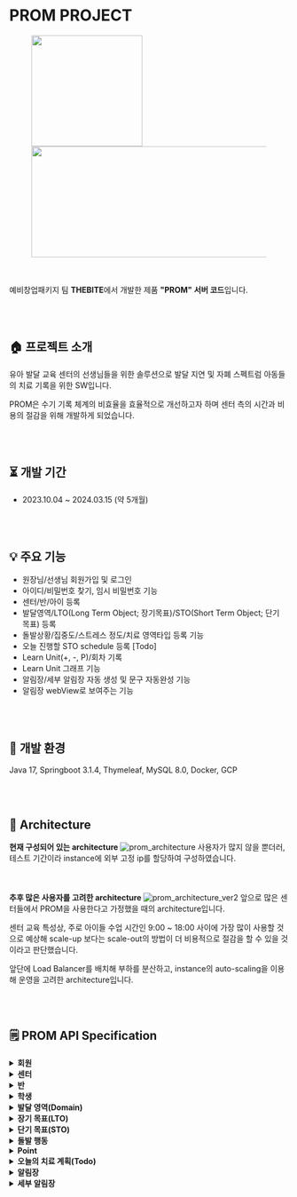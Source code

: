 # PROM PROJECT
<figure class="half">
  <a href="link"><img src="https://github.com/Chani17/ToryAba-Server/blob/main/thebite_logo.png" width="200" height="200"></a> 
  <a href="link"><img src="https://github.com/Chani17/ToryAba-Server/blob/main/prom_logo.png" width="500" height="200"></a>
</figure>
<br><br>
예비창업패키지 팀 <b>THEBITE</b>에서 개발한 제품 <b>"PROM" 서버 코드</b>입니다.

<br><br>
##  🏠  프로젝트 소개
유아 발달 교육 센터의 선생님들을 위한 솔루션으로 발달 지연 및 자폐 스펙트럼 아동들의 치료 기록을 위한 SW입니다.

PROM은 수기 기록 체계의 비효율을 효율적으로 개선하고자 하며 센터 측의 시간과 비용의 절감을 위해 개발하게 되었습니다.

<br><br>
## ⏳ 개발 기간
- 2023.10.04 ~ 2024.03.15 (약 5개월)

<br><br>
## 💡 주요 기능
- 원장님/선생님 회원가입 및 로그인
- 아이디/비밀번호 찾기, 임시 비밀번호 기능
- 센터/반/아이 등록
- 발달영역/LTO(Long Term Object; 장기목표)/STO(Short Term Object; 단기 목표) 등록
- 돌발상황/집중도/스트레스 정도/치료 영역타입 등록 기능
- 오늘 진행할 STO schedule 등록 [Todo]
- Learn Unit(+, -, P)/회차 기록
- Learn Unit 그래프 기능
- 알림장/세부 알림장 자동 생성 및 문구 자동완성 기능
- 알림장 webView로 보여주는 기능

<br><br>
## 🔧 개발 환경
Java 17, Springboot 3.1.4, Thymeleaf, MySQL 8.0, Docker, GCP

<br><br>
## 📌 Architecture
**현재 구성되어 있는 architecture**
![prom_architecture](https://github.com/Chani17/ToryAba-Server/blob/main/prom_architecture.png)
사용자가 많지 않을 뿐더러, 테스트 기간이라 instance에 외부 고정 ip를 할당하여 구성하였습니다.
<br><br><br><br>
**추후 많은 사용자를 고려한 architecture**
![prom_architecture_ver2](https://github.com/Chani17/ToryAba-Server/blob/main/prom_architecture_ver2.png)
앞으로 많은 센터들에서 PROM을 사용한다고 가정했을 때의 architecture입니다.

센터 교육 특성상, 주로 아이들 수업 시간인 9:00 ~ 18:00 사이에 가장 많이 사용할 것으로 예상해 scale-up 보다는 scale-out의 방법이 더 비용적으로 절감을 할 수 있을 것이라고 판단했습니다.

앞단에 Load Balancer를 배치해 부하를 분산하고, instance의 auto-scaling을 이용해 운영을 고려한 architecture입니다.


<br><br>
## 🗒️ PROM API Specification
<details>
  <summary><b>회원<br></b></summary>
    <table>
      <tr>
        <th scope="col">기능</th>
        <th scope="col">Endpoint</th>
        <th scope="col">Request Header</th>
        <th scope="col">Request Payload</th>
        <th scope="col">Response Data</th>
      </tr>
      <tr>
        <td>원장님 회원가입</td>
        <td>POST /members/join</td>
        <td></td>
        <td>- id: String<br> - password: String<br> - name: String<br> - email: String<br> - phone: String</td>
        <td>- result: boolean</td>
      </tr>
      <tr>
        <td>선생님 회원가입</td>
        <td>POST /members/therapist/join</td>
        <td></td>
        <td>- id: String<br> - password: String<br> - name: String<br> - email: String<br> - phone: String<br> - centerId: Long</td>
        <td>- result: boolean</td>
      </tr>
      <tr>
        <td>로그인</td>
        <td>POST /members/login</td>
        <td></td>
        <td>- id: String<br> - password: String</td>
        <td>- name: String<br> - token: String</td>
      </tr>
      <tr>
        <td>token 유효성 검증</td>
        <td>POST /valid/token</td>
        <td>- headers: Map<String, String></td>
        <td></td>
        <td>- name: String<br> - result: boolean</td>
      </tr>
      <tr>
        <td>ID 찾기</td>
        <td>POST /members/find/id</td>
        <td></td>
        <td>- name: String<br> - phone: String<br> - email: String</td>
        <td>- id: String</td>
      </tr>
      <tr>
        <td>비밀번호 찾기</td>
        <td>POST /members/find/password</td>
        <td></td>
        <td>- id: String<br> - name: String<br> - phone: String</td>
        <td>- password: String</td>
      </tr>
      <tr>
        <td>비밀번호 변경</td>
        <td>POST /members/password</td>
        <td></td>
        <td>- beforePassword: String<br> - afterPassword: String<br></td>
        <td>- result: boolean</td>
      </tr>
      <tr>
        <td>프로필 수정</td>
        <td>PATCH /edit/profile</td>
        <td></td>
        <td>- name: String<br> - fote: String<br> - qulification: List<String></td>
        <td>- name: String<br> - forte: String<br> - qualification: List<String><br> - centerName: String</td>
      </tr>
      <tr>
        <td>프로필 조회</td>
        <td>GET /profile</td>
        <td></td>
        <td></td>
        <td>- name: String<br> - forte: String<br> - qualification: List<String><br> - centerName: String</td>
      </tr>
    </table>
</details>
<details>
  <summary><b>센터<br></b></summary>
    <table>
      <tr>
        <th scope="col">기능</th>
        <th scope="col">Endpoint</th>
        <th scope="col">Path Variable</th>
        <th scope="col">Request Payload</th>
        <th scope="col">Response Data</th>
      </tr>
      <tr>
        <td>센터 추가</td>
        <td>POST /center</td>
        <td></td>
        <td>- name: String</td>
        <td>- centerId: Long<br> - centerName: String<br> - director: Director</td>
      </tr>
      <tr>
        <td>센터 수정</td>
        <td>PATCH /center/{centerId}</td>
        <td>- centerId: Long</td>
        <td>- name: String</td>
        <td>- centerId: Long<br> - centerName: String<br> - director: Director</td>
      </tr>
      <tr>
        <td>센터 목록 조회</td>
        <td>GET /centers</td>
        <td></td>
        <td></td>
        <td>- centerList: List<Center></td>
      </tr>
      <tr>
        <td>센터 삭제</td>
        <td>DELETE /center/{centerId}</td>
        <td>- cneterId: Long</td>
        <td></td>
        <td>- result: boolean</td>
      </tr>
    </table>
</details>
<details>
  <summary><b>반<br></b></summary>
    <table>
      <tr>
        <th scope="col">기능</th>
        <th scope="col">Endpoint</th>
        <th scope="col">Path Variable</th>
        <th scope="col">Request Payload</th>
        <th scope="col">Response Data</th>
      </tr>
      <tr>
        <td>반 추가</td>
        <td>POST /{centerId}/classes</td>
        <td>- centerId: Long</td>
        <td>- name: String</td>
        <td>- classId: Long<br> - className: String<br> - center: Center</td>
      </tr>
      <tr>
        <td>반 수정</td>
        <td>PATCH /classes/{classId}</td>
        <td>- classId: Long</td>
        <td>- name: String</td>
        <td>- classId: Long<br> - className: String<br> - center: Center</td>
      </tr>
      <tr>
        <td>반 목록 조회</td>
        <td>GET /{centerId}/classes</td>
        <td>- centerId: Long</td>
        <td></td>
        <td>- classList: List<Class></td>
      </tr>
      <tr>
        <td>반 삭제</td>
        <td>DELETE /classes/{classId}</td>
        <td>- classId: Long</td>
        <td></td>
        <td>- result: boolean</td>
      </tr>
    </table>
</details>
<details>
  <summary><b>학생<br></b></summary>
    <table>
      <tr>
        <th scope="col">기능</th>
        <th scope="col">Endpoint</th>
        <th scope="col">Path Variable</th>
        <th scope="col">Request Payload</th>
        <th scope="col">Response Data</th>
      </tr>
      <tr>
        <td>학생 추가</td>
        <td>POST /{classId}/students</td>
        <td>- classId: Long</td>
        <td>- name: String<br> - birth: String<br> - etc: String<br> - parentName: String<br> - startDate: String</td>
        <td>- studentId: Long<br> - studentName: String<br> - birth: String<br> - etc: String<br> - parentName: Stirng<br> - startDate: String<br> - endDate: String<br> - registerDate: String<br> - class: Class</td>
      </tr>
      <tr>
        <td>학생 정보 수정</td>
        <td>PATCH /students/{studentId}</td>
        <td>- studentId: Long</td>
        <td>- name: String<br> - birth: String<br> - etc: String<br> - parentName: String<br> - startDate: String<br> - endDate: String<br> - registerDate: String</td>
        <td>- studentId: Long<br> - studentName: String<br> - birth: String<br> - etc: String<br> - parentName: Stirng<br> - startDate: String<br> - endDate: String<br> - registerDate: String<br> - class: Class</td>
      </tr>
      <tr>
        <td>시작 날짜 변경</td>
        <td>PATCH /students/{studentId}/startDate</td>
        <td>- studentId: Long</td>
        <td>- date: String</td>
        <td>- studentId: Long<br> - studentName: String<br> - birth: String<br> - etc: String<br> - parentName: Stirng<br> - startDate: String<br> - endDate: String<br> - registerDate: String<br> - class: Class</td>
      </tr>
      <tr>
        <td>종료 날짜 변경</td>
        <td>PATCH /students/{studentId}/endDate</td>
        <td>- studentId: Long</td>
        <td>- date: String</td>
        <td>- studentId: Long<br> - studentName: String<br> - birth: String<br> - etc: String<br> - parentName: Stirng<br> - startDate: String<br> - endDate: String<br> - registerDate: String<br> - class: Class</td>
      </tr>
      <tr>
        <td>학생 목록 조회</td>
        <td>GET /{classId}/students</td>
        <td>- classId: Long</td>
        <td></td>
        <td>- studentList: List<Student></td>
      </tr>
          <tr>
        <td>학생 삭제</td>
        <td>GET /students/{studentId}</td>
        <td>- studentId: Long</td>
        <td></td>
        <td>- result: boolean</td>
      </tr>
    </table>
</details>
<details>
  <summary><b>발달 영역(Domain)<br></b></summary>
    <table>
      <tr>
        <th scope="col">기능</th>
        <th scope="col">Endpoint</th>
        <th scope="col">Path Variable</th>
        <th scope="col">Request Payload</th>
        <th scope="col">Response Data</th>
      </tr>
      <tr>
        <td>발달 영역 추가</td>
        <td>POST /domains/{centerId}</td>
        <td>- centerId: Long</td>
        <td>- name: String<br> - type: String<br> - contents: String</td>
        <td></td>
      </tr>
      <tr>
        <td>발달 영역 정보 수정</td>
        <td>PATCH /domains/{domainId}</td>
        <td>- domainId: Long</td>
        <td>- name: String</td>
        <td>- id: Long<br> - templateNum: int<br> - name: String<br> - registerDate: String<br> - centerId: Long</td>
      </tr>
      <tr>
        <td>발달 영역 리스트 가져오기</td>
        <td>GET /domains/{domainId}</td>
        <td>- domainId: Long</td>
        <td></td>
        <td>- domainList<Domain></td>
      </tr>
      <tr>
        <td>발달 영역 삭제</td>
        <td>DELETE /domains/{domainId}</td>
        <td>- domainId: Long</td>
        <td></td>
        <td>- result: boolean</td>
      </tr>
    </table>
</details>
<details>
  <summary><b>장기 목표(LTO)<br></b></summary>
    <table>
      <tr>
        <th scope="col">기능</th>
        <th scope="col">Endpoint</th>
        <th scope="col">Path Variable</th>
        <th scope="col">Request Payload</th>
        <th scope="col">Response Data</th>
      </tr>
      <tr>
        <td>LTO 추가</td>
        <td>POST /{domainId}/ltos/{studentId}</td>
        <td>- domainId: Long<br> - studentId: Long</td>
        <td>- name: String<br> - contents: String<br> - developType: List<String></td>
        <td>- ltoId: Long<br> - templateNum: int<br> - status: String<br> - name: String<br> - contents: String<br> - developType: List<String><br> - achieveDate: String<br> - registerDate: String<br> - delYN: String<br> - domainId: Long<br> - studentId: Long</td>
      </tr>
      <tr>
        <td>LTO 상태 수정(stop, in progress)</td>
        <td>PATCH /ltos/{ltoId}/status</td>
        <td>- ltoId: Long</td>
        <td>- status: String</td>
        <td>- ltoId: Long<br> - templateNum: int<br> - status: String<br> - name: String<br> - contents: String<br> - developType: List<String><br> - achieveDate: String<br> - registerDate: String<br> - delYN: String<br> - domainId: Long<br> - studentId: Long</td>
      </tr>
      <tr>
        <td>LTO 상태 수정(hit)</td>
        <td>PATCH /ltos/{ltoId}/hit/status</td>
        <td>- ltoId: Long</td>
        <td>- status: String</td>
        <td>- ltoId: Long<br> - templateNum: int<br> - status: String<br> - name: String<br> - contents: String<br> - developType: List<String><br> - achieveDate: String<br> - registerDate: String<br> - delYN: String<br> - domainId: Long<br> - studentId: Long</td>
      </tr>
      <tr>
        <td>LTO 내용 수정</td>
        <td>PATCH /ltos/{ltoId}</td>
        <td>- ltoId: Long</td>
        <td>- name: String<br> - contents: String<br> - developType: List<String></td>
        <td>- ltoId: Long<br> - templateNum: int<br> - status: String<br> - name: String<br> - contents: String<br> - developType: List<String><br> - achieveDate: String<br> - registerDate: String<br> - delYN: String<br> - domainId: Long<br> - studentId: Long</td>
      </tr>
      <tr>
        <td>LTO 발달 유형 종류 수정</td>
        <td>PATCH /ltos/{ltoId}/develop/add</td>
        <td>- ltoId: Long</td>
        <td>- content: String</td>
        <td>- developType: List<String></td>
      </tr>
      <tr>
        <td>LTO 발달 유형 종류 삭제</td>
        <td>PATCH /ltos/{ltoId}/develop/remove</td>
        <td>- ltoId: Long</td>
        <td>- content: String</td>
        <td>- developType: List<String></td>
      </tr>
      <tr>
        <td>LTO 목록 가져오기</td>
        <td>GET /{domainId}/{studentId}/ltos</td>
        <td>- domainId: Long<br> - studentId: Long</td>
        <td></td>
        <td>- ltoList: List<LtoResponse></td>
      </tr>
      <tr>
        <td>LTO 그래프 가져오기</td>
        <td>GET /ltos/{ltoId}/graphs</td>
        <td>- ltoId: Long</td>
        <td></td>
        <td>- response: List<LtoGraphResponse></td>
      </tr>
      <tr>
        <td>LTO 삭제하기</td>
        <td>DELETE /ltos/{ltoId}</td>
        <td>- ltoId: Long</td>
        <td></td>
        <td>- result: boolean</td>
      </tr>
    </table>
</details>
<details>
  <summary><b>단기 목표(STO)<br></b></summary>
    <table>
      <tr>
        <th scope="col">기능</th>
        <th scope="col">Endpoint</th>
        <th scope="col">Path Variable</th>
        <th scope="col">Request Payload</th>
        <th scope="col">Response Data</th>
      </tr>
      <tr>
        <td>STO 추가</td>
        <td>POST /{ltoId}/stos</td>
        <td>- ltoId: Long</td>
        <td>- name: String<br> - contents: String<br> - count: int<br> - goal: int<br> - goalType: String<br> - goalAmount: int<br> - urgeContent: String<br> - enforceContent: String<br> - memo: String<br> - registrant: String</td>
        <td>- stoId: Long<br> - templateNum: int<br> - status: String<br> - name: String<br> - contents: String<br> - count: int<br> - goal: int<br> - goalType: String<br> - goalAmount: int<br> - achievementOrNot: String<br> - urgeContent: String<br> - enforceContent: String<br> - memo: String<br> - round: int<br> - hitGoalDate: String<br> - registerDate: String<br> - delYN: String<br> - pointList: List<Point><br> - stressStatus: String<br> - concentration: String<br> - significant: String<br> - looseCannonList: List<String><br> - ltoId: Long</td>
      </tr>
      <tr>
        <td>STO 상태 변경(stop, in progress)</td>
        <td>PATCH /stos/{stoId}/status</td>
        <td>- stoId: Long</td>
        <td>- status: String</td>
        <td>- stoId: Long<br> - templateNum: int<br> - status: String<br> - name: String<br> - contents: String<br> - count: int<br> - goal: int<br> - goalType: String<br> - goalAmount: int<br> - achievementOrNot: String<br> - urgeContent: String<br> - enforceContent: String<br> - memo: String<br> - round: int<br> - hitGoalDate: String<br> - registerDate: String<br> - delYN: String<br> - pointList: List<Point><br> - stressStatus: String<br> - concentration: String<br> - significant: String<br> - looseCannonList: List<String><br> - ltoId: Long</td>
      </tr>
      <tr>
        <td>STO 상태 변경(hit)</td>
        <td>PATCH /stos/{stoId}/hit/status</td>
        <td>- stoId: Long</td>
        <td>- status: String</td>
        <td>- stoId: Long<br> - templateNum: int<br> - status: String<br> - name: String<br> - contents: String<br> - count: int<br> - goal: int<br> - goalType: String<br> - goalAmount: int<br> - achievementOrNot: String<br> - urgeContent: String<br> - enforceContent: String<br> - memo: String<br> - round: int<br> - hitGoalDate: String<br> - registerDate: String<br> - delYN: String<br> - pointList: List<Point><br> - stressStatus: String<br> - concentration: String<br> - significant: String<br> - looseCannonList: List<String><br> - ltoId: Long</td>
      </tr>
      <tr>
        <td>STO 내용 변경</td>
        <td>PATCH /stos/{stoId}</td>
        <td>- stoId: Long</td>
        <td>- name: String<br> - contents: String<br> - count: int<br> - goal: int<br> - goalType: String<br> - goalAmount: int<br> - urgeContent: String<br> - enforceContent: String<br> - memo: String<br></td>
        <td>- stoId: Long<br> - templateNum: int<br> - status: String<br> - name: String<br> - contents: String<br> - count: int<br> - goal: int<br> - goalType: String<br> - goalAmount: int<br> - achievementOrNot: String<br> - urgeContent: String<br> - enforceContent: String<br> - memo: String<br> - round: int<br> - hitGoalDate: String<br> - registerDate: String<br> - delYN: String<br> - pointList: List<Point><br> - stressStatus: String<br> - concentration: String<br> - significant: String<br> - looseCannonList: List<String><br> - ltoId: Long</td>
      </tr>
      <tr>
        <td>준거 도달(hit) 회차 업데이트</td>
        <td>PATCH /stos/{stoId}/hit/round</td>
        <td>- stoId: Long</td>
        <td>- plusRate: Float<br> - minusRate: Float<br> - status: String<br> - registrant: String</td>
        <td>- stoId: Long<br> - templateNum: int<br> - status: String<br> - name: String<br> - contents: String<br> - count: int<br> - goal: int<br> - goalType: String<br> - goalAmount: int<br> - achievementOrNot: String<br> - urgeContent: String<br> - enforceContent: String<br> - memo: String<br> - round: int<br> - hitGoalDate: String<br> - registerDate: String<br> - delYN: String<br> - pointList: List<Point><br> - stressStatus: String<br> - concentration: String<br> - significant: String<br> - looseCannonList: List<String><br> - ltoId: Long</td>
      </tr>
      <tr>
        <td>회차 업데이트</td>
        <td>PATCH /stos/{stoId}/round</td>
        <td>- stoId: Long</td>
        <td>- plusRate: Float<br> - minusRate: Float<br> - status: String<br> - registrant: String</td>
        <td>- stoId: Long<br> - templateNum: int<br> - status: String<br> - name: String<br> - contents: String<br> - count: int<br> - goal: int<br> - goalType: String<br> - goalAmount: int<br> - achievementOrNot: String<br> - urgeContent: String<br> - enforceContent: String<br> - memo: String<br> - round: int<br> - hitGoalDate: String<br> - registerDate: String<br> - delYN: String<br> - pointList: List<Point><br> - stressStatus: String<br> - concentration: String<br> - significant: String<br> - looseCannonList: List<String><br> - ltoId: Long</td>
      </tr>
      <tr>
        <td>스트레스 상태 선택</td>
        <td>PATCH /stos/{stoId}/stress</td>
        <td>- stoId: Long</td>
        <td>- content: String</td>
        <td>- stoId: Long<br> - templateNum: int<br> - status: String<br> - name: String<br> - contents: String<br> - count: int<br> - goal: int<br> - goalType: String<br> - goalAmount: int<br> - achievementOrNot: String<br> - urgeContent: String<br> - enforceContent: String<br> - memo: String<br> - round: int<br> - hitGoalDate: String<br> - registerDate: String<br> - delYN: String<br> - pointList: List<Point><br> - stressStatus: String<br> - concentration: String<br> - significant: String<br> - looseCannonList: List<String><br> - ltoId: Long</td>
      </tr>
      <tr>
        <td>집중도 선택</td>
        <td>PATCH /stos/{stoId}/concentration</td>
        <td>- stoId: Long</td>
        <td>content: String</td>
        <td>- stoId: Long<br> - templateNum: int<br> - status: String<br> - name: String<br> - contents: String<br> - count: int<br> - goal: int<br> - goalType: String<br> - goalAmount: int<br> - achievementOrNot: String<br> - urgeContent: String<br> - enforceContent: String<br> - memo: String<br> - round: int<br> - hitGoalDate: String<br> - registerDate: String<br> - delYN: String<br> - pointList: List<Point><br> - stressStatus: String<br> - concentration: String<br> - significant: String<br> - looseCannonList: List<String><br> - ltoId: Long</td>
      </tr>
      <tr>
        <td>특이사항 입력</td>
        <td>PATCH /stos/{stoId}/significant</td>
        <td>- stoId: Long</td>
        <td>- content: String</td>
        <td>- stoId: Long<br> - templateNum: int<br> - status: String<br> - name: String<br> - contents: String<br> - count: int<br> - goal: int<br> - goalType: String<br> - goalAmount: int<br> - achievementOrNot: String<br> - urgeContent: String<br> - enforceContent: String<br> - memo: String<br> - round: int<br> - hitGoalDate: String<br> - registerDate: String<br> - delYN: String<br> - pointList: List<Point><br> - stressStatus: String<br> - concentration: String<br> - significant: String<br> - looseCannonList: List<String><br> - ltoId: Long</td>
      </tr>
      <tr>
        <td>돌발 행동 선택</td>
        <td>PATCH /stos/{stoId}/selection/lc</td>
        <td>- stoId: Long</td>
        <td>- content: String</td>
        <td>- stoId: Long<br> - templateNum: int<br> - status: String<br> - name: String<br> - contents: String<br> - count: int<br> - goal: int<br> - goalType: String<br> - goalAmount: int<br> - achievementOrNot: String<br> - urgeContent: String<br> - enforceContent: String<br> - memo: String<br> - round: int<br> - hitGoalDate: String<br> - registerDate: String<br> - delYN: String<br> - pointList: List<Point><br> - stressStatus: String<br> - concentration: String<br> - significant: String<br> - looseCannonList: List<String><br> - ltoId: Long</td>
      </tr>
      <tr>
        <td>돌발 행동 선텍 취소</td>
        <td>PATCH /stos/{stoId}/removal/lc</td>
        <td>- stoId: Long</td>
        <td>- content: String</td>
        <td>- stoId: Long<br> - templateNum: int<br> - status: String<br> - name: String<br> - contents: String<br> - count: int<br> - goal: int<br> - goalType: String<br> - goalAmount: int<br> - achievementOrNot: String<br> - urgeContent: String<br> - enforceContent: String<br> - memo: String<br> - round: int<br> - hitGoalDate: String<br> - registerDate: String<br> - delYN: String<br> - pointList: List<Point><br> - stressStatus: String<br> - concentration: String<br> - significant: String<br> - looseCannonList: List<String><br> - ltoId: Long</td>
      </tr>
      <tr>
        <td>학생 별 STO 목록 가져오기</td>
        <td>GET /{studentId}/stos</td>
        <td>- studentId: Long</td>
        <td></td>
        <td>- stoList: List<StoResponse></td>
      </tr>
      <tr>
        <td>LTO 별 STO 목록 가져오기</td>
        <td>GET /ltos/{ltoId}/stos</td>
        <td>- ltoId: Long</td>
        <td></td>
        <td>- stoList: List<StoResponse></td>
      </tr>
      <tr>
        <td>STO 삭제</td>
        <td>DELETE /stos/{stoId}</td>
        <td>- stoId: Long</td>
        <td></td>
        <td>- result: boolean</td>
      </tr>  
    </table>
</details>
<details>
  <summary><b>돌발 행동<br></b></summary>
    <table>
      <tr>
        <th scope="col">기능</th>
        <th scope="col">Endpoint</th>
        <th scope="col">Path Variable</th>
        <th scope="col">Request Payload</th>
        <th scope="col">Response Data</th>
      </tr>
      <tr>
        <td>돌발 행동 추가</td>
        <td>POST /lc</td>
        <td></td>
        <td>- name: String</td>
        <td></td>
      </tr>
      <tr>
        <td>돌발 행동 목록 가져오기</td>
        <td>GET /lc</td>
        <td></td>
        <td></td>
        <td></td>
      </tr>
    </table>
</details>
<details>
  <summary><b>Point<br></b></summary>
    <table>
      <tr>
        <th scope="col">기능</th>
        <th scope="col">Endpoint</th>
        <th scope="col">Path Variable</th>
        <th scope="col">Request Payload</th>
        <th scope="col">Response Data</th>
      </tr>
      <tr>
        <td>point 저장</td>
        <td>POST /stos/{stoId}/points</td>
        <td>- stoId: Long</td>
        <td>- result: String<br> - registrant: String</td>
        <td></td>
      </tr>
      <tr>
        <td>point 수정</td>
        <td>PATCH /stos/{stoId}/points</td>
        <td>- stoId: Long</td>
        <td>- points: List<String><br> - registrant: String</td>
        <td></td>
      </tr>
      <tr>
        <td>point 목록 가져오기</td>
        <td>GET /stos/{stoId}/points</td>
        <td>- stoId: Long</td>
        <td></td>
        <td>- pointList: List<String></td>
      </tr>
      <tr>
        <td>point 삭제</td>
        <td>DELETE /stos/{stoId}/points</td>
        <td>- stoId: Long</td>
        <td></td>
        <td></td>
      </tr>
    </table>
</details>
<details>
  <summary><b>오늘의 치료 계획(Todo)<br></b></summary>
    <table>
      <tr>
        <th scope="col">기능</th>
        <th scope="col">Endpoint</th>
        <th scope="col">Path Variable</th>
        <th scope="col">Request Payload</th>
        <th scope="col">Request Param</th>
        <th scope="col">Response Data</th>
      </tr>
      <tr>
        <td>Todo 추가</td>
        <td>POST /todos/{studentId}</td>
        <td>- studentId: Long</td>
        <td>- stoId: Long</td>
        <td></td>
        <td>- id: Long<br> - date: LocalDate<br> - stoList: List<Long><br> - teacher: String<br> - student: Student</td>
      </tr>
      <tr>
        <td>Todo 수정</td>
        <td>PATCH /todos/{studentId}</td>
        <td>- studentId: Long</td>
        <td>- stoList: List<Long></td>
        <td></td>
        <td>- id: Long<br> - date: LocalDate<br> - stoList: List<Long><br> - teacher: String<br> - student: Student</td>
      </tr>
      <tr>
        <td>Todo 조회</td>
        <td>GET /todos/{studentId}</td>
        <td>- studentId: Long</td>
        <td></td>
        <td></td>
        <td>- id: Long<br> - date: String<br> - stoList: List<Long><br> - teacher: String<br> - student: Student</td>
      </tr>
      <tr>
        <td>Todo 삭제</td>
        <td>DELETE /todos/{studentId}</td>
        <td>- studentId: Long</td>
        <td>- stoId: Long</td>
        <td></td>
        <td></td>
      </tr>
      <tr>
        <td>최근 중재 목록 with 날짜</td>
        <td>GET /todos/{studentId}/recent</td>
        <td>- studentId: Long</td>
        <td></td>
        <td>- startDate: String<br> - endDate: String</td>
        <td>- date: String<br> - sto: List<String><br> - stoStatus: List<String><br> - lto: List<String><br> - teacher: String</td>
      </tr>
    </table>
</details>
<details>
  <summary><b>알림장<br></b></summary>
    <table>
      <tr>
        <th scope="col">기능</th>
        <th scope="col">Endpoint</th>
        <th scope="col">Path Variable</th>
        <th scope="col">Request Payload</th>
        <th scope="col">Request Param</th>
        <th scope="col">Response Data</th>
      </tr>
      <tr>
        <td>comment 업데이트</td>
        <td>PATCH /notices/{studentId}</td>
        <td>- studentId: Long</td>
        <td>- comment: String</td>
        <td>- year: String<br> - month: int<br> - date: String</td>
        <td>- id: Long<br> - year: String<br> - month: int<br> - date: String<br> - day: String<br> - comment: String<br> - studentId: Long</td>
      </tr>
      <tr>
        <td>년, 월에 대한 알림장 목록 가져오기</td>
        <td>GET /notices/{studentId}/dateList</td>
        <td>- studentId: Long</td>
        <td></td>
        <td>- year: String<br> - month: int</td>
        <td>- response: List<DateResponse></td>
      </tr>
      <tr>
        <td>해당 날짜에 대한 알림장 가져오기</td>
        <td>GET /notcies/{studentId}</td>
        <td>- studentId: Long</td>
        <td></td>
        <td>- year: String<br> - month: int<br> - date: String</td>
        <td>- id: Long<br> - year: String<br> - month: int<br> - date: String<br> - day: String<br> - comment: String<br> - studentId: Long</td>
      </tr>
      <tr>
        <td>생성된 알림장 날짜 목록 가져오기</td>
        <td>GET /notices/{studentId}/dates</td>
        <td>- studentId: Long</td>
        <td></td>
        <td></td>
        <td>- response: List<NoticesDatesResponse></td>
      </tr>
      <tr>
        <td>월간 보고서 가져오기</td>
        <td>GET /notices/{studentId}/monthly</td>
        <td>- studentId: Long</td>
        <td></td>
        <td>- year: String<br> - month: int</td>
        <td>- response: List<NoticeResponse></td>
      </tr>
      <tr>
        <td>알림장 자동 멘트 생성</td>
        <td>GET /notcies/{studentId}/auto/comment</td>
        <td>- studentId: Long</td>
        <td></td>
        <td>- year: String<br> - month: int<br> - date: String</td>
        <td>- comment: String</td>
      </tr>
      <tr>
        <td>WebView Report 보여주기</td>
        <td>GET /notices/{studentId}/reports</td>
        <td>- studentId: Long</td>
        <td></td>
        <td>- year: String<br> - month: int<br> - date: String</td>
        <td>- url: String</td>
      </tr>
    </table>
</details>
<details>
  <summary><b>세부 알림장<br></b></summary>
    <table>
      <tr>
        <th scope="col">기능</th>
        <th scope="col">Endpoint</th>
        <th scope="col">Path Variable</th>
        <th scope="col">Request Payload</th>
        <th scope="col">Request Param</th>
        <th scope="col">Response Data</th>
      </tr>
      <tr>
        <td>세부 알림장 추가</td>
        <td>POST /details/{studentId}</td>
        <td>- studentId: Long</td>
        <td></td>
        <td>- year: String<br> - month: int<br> - date: String<br> - stoId: Long</td>
        <td></td>
      </tr>
      <tr>
        <td>comment 수정</td>
        <td>PATCH /details/{studentId}</td>
        <td>- studentId: Long</td>
        <td>- comment: String</td>
        <td>- year: String<br> - month: int<br> - date: String<br> - stoId: Long</td>
        <td>- id: Long<br> - comment: String<br> - ltoId: Long<br> - stoId: Set<Long><br> - noticeId: Long</td>
      </tr>
      <tr>
        <td>해당 날짜별 세부 알림장 목록 가져오기</td>
        <td>GET /details/{studentId}</td>
        <td>- studentId: Long</td>
        <td></td>
        <td>- year: String<br> - month: int<br> - date: String</td>
        <td>- response: List<DetailObjectResponse></td>
      </tr>
      <tr>
        <td>세부 알림장 자동 멘트 생성</td>
        <td>GET /details/{studentId}/{ltoId}/auto/comment</td>
        <td>- studentId: Long<br> - ltoId: Long</td>
        <td></td>
        <td>- year: String<br> - month: int<br> - date: String</td>
        <td>- comment: String</td>
      </tr>
    </table>
</details>
